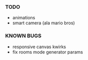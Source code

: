 ### TODO

* animations
* smart camera (ala mario bros)

### KNOWN BUGS

* responsive canvas kwirks
* fix rooms mode generator params
